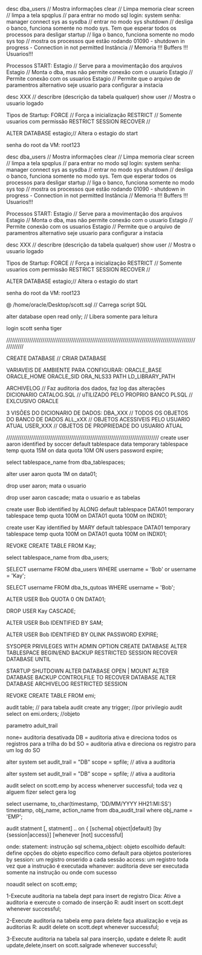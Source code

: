 desc dba_users  	// Mostra informações 
clear 			// Limpa memoria
clear screen 		// limpa a tela
spqplus 		// para entrar no modo sql
login: system senha: manager
connect sys as sysdba 	// entrar no modo sys
shutdown 		// desliga o banco, funciona somente no modo sys. Tem que esperar todos os processos para desligar
startup 		// liga o banco, funciona somente no modo sys
top 			// mostra os processos que estão rodando
01090 - shutdown in progress - Connection in not permitted
Instância		// Memoria !!! Buffers !!! Usuarios!!!

Processos START:
Estagio <NOMOUNT>	// Serve para a movimentação dos arquivos
Estagio <MOUNT>		// Monta o dba, mas não permite conexão com o usuario
Estagio <OPEN>		// Permite conexão com os usuarios
Estagio <PFILE>		// Permite que o arquivo de paramentros alternativo seje usuario para configurar a instacia

desc XXX		// describre (descrição da tabela qualquer) 
show user		// Mostra o usuario logado

Tipos de Startup:
FORCE			// Força a inicialização
RESTRICT		// Somente usuarios com permissão RESTRICT SESSION
RECOVER			// 

ALTER DATABASE	estagio;// Altera o estagio do start

senha do root da VM: root123

desc dba_users  	// Mostra informações 
clear 			// Limpa memoria
clear screen 		// limpa a tela
spqplus 		// para entrar no modo sql
login: system senha: manager
connect sys as sysdba 	// entrar no modo sys
shutdown 		// desliga o banco, funciona somente no modo sys. Tem que esperar todos os processos para desligar
startup 		// liga o banco, funciona somente no modo sys
top 			// mostra os processos que estão rodando
01090 - shutdown in progress - Connection in not permitted
Instância		// Memoria !!! Buffers !!! Usuarios!!!

Processos START:
Estagio <NOMOUNT>	// Serve para a movimentação dos arquivos
Estagio <MOUNT>		// Monta o dba, mas não permite conexão com o usuario
Estagio <OPEN>		// Permite conexão com os usuarios
Estagio <PFILE>		// Permite que o arquivo de paramentros alternativo seje usuario para configurar a instacia

desc XXX		// describre (descrição da tabela qualquer) 
show user		// Mostra o usuario logado

Tipos de Startup:
FORCE			// Força a inicialização
RESTRICT		// Somente usuarios com permissão RESTRICT SESSION
RECOVER			// 

ALTER DATABASE	estagio;// Altera o estagio do start

senha do root da VM: root123

@ /home/oracle/Desktop/scott.sql	// Carrega script SQL

alter database open read only;	// Libera somente para leitura

login scott senha tiger

////////////////////////////////////////////////////////////////////////////////////////////////////////////


CREATE DATABASE			// CRIAR DATABASE

VARIAVEIS DE AMBIENTE PARA CONFIGURAR:
ORACLE_BASE
ORACLE_HOME
ORACLE_SID
ORA_NLS33
PATH
LD_LIBRARY_PATH


ARCHIVELOG		// Faz auditoria dos dados, faz log das alterações
DICIONARIO CATALOG.SQL 	// uTILIZADO PELO PROPRIO BANCO
PLSQL			// EXLCUSIVO ORACLE

3 VISÕES DO DICIONARIO DE DADOS:
DBA_XXX			// TODOS OS OBJETOS DO BANCO DE DADOS
ALL_xXX			// OBJETOS ACESSIVEIS PELO USUARIO ATUAL
USER_XXX		// OBJETOS DE PROPRIEDADE DO USUARIO ATUAL

////////////////////////////////////////////////////////////////////////////////
create user aaron
identified by soccer
default tablespace data
temporary tablespace temp
quota 15M on data
quota 10M ON users
password expire;


select tablespace_name from dba_tablespaces;


alter user aaron
quota 1M on data01;

drop user aaron; mata o usuario

drop user aaron cascade; mata o usuario e as tabelas


create user Bob
identified by ALONG
default tablespace DATA01
temporary tablespace temp
quota 100M on DATA01
quota 100M on INDX01;

create user Kay
identified by MARY
default tablespace DATA01
temporary tablespace temp
quota 100M on DATA01
quota 100M on INDX01;

REVOKE CREATE TABLE FROM Kay;

select tablespace_name from dba_users;


SELECT username FROM dba_users WHERE username = 'Bob' or username = 'Kay';

SELECT username FROM dba_ts_qutoas WHERE username = 'Bob';

ALTER USER Bob
QUOTA 0 ON DATA01;

DROP USER Kay CASCADE;

ALTER USER Bob
IDENTIFIED BY SAM;


ALTER USER Bob
IDENTIFIED BY OLINK
PASSWORD EXPIRE;



SYSOPER PRIVILEGES WITH ADMIN OPTION
CREATE DATABASE
ALTER TABLESPACE BEGIN/END BACKUP
RESTRICTED SESSION
RECOVER DATABASE UNTIL

STARTUP
SHUTDOWN
ALTER DATABASE OPEN | MOUNT
ALTER DATABASE BACKUP CONTROLFILE TO
RECOVER DATABASE
ALTER DATABASE ARCHIVELOG
RESTRICTED SESSION

REVOKE CREATE TABLE FROM emi;



audit table; 	// para tabela
audit create any trigger;	 //por privilegio
audit select on emi.orders;		//objeto


parametro aduit_trail

none= auditoria desativada
DB = auditoria ativa e direciona todos os registros para a trilha do bd
SO = auditoria ativa e direciona os registro para um log do SO


alter system set audit_trail = "DB" scope = spfile;	// ativa a auditoria


alter system set audit_trail = "DB" scope = spfile;	// ativa a auditoria

audit select on scott.emp by access whenerver successful;  toda vez q alguem fizer select gera log


select username, to_char(timestamp, 'DD/MM/YYYY HH21:MI:SS') timestamp, 
obj_name, action_name
from dba_audit_trail
where obj_name = 'EMP';



audit statment [, statment] ..
on { [schema] object|default}
[by {session|access}]
[whenever [not] successful]

onde:
 statement: instrução sql
 schema_object: objeto escolhido
 default: define opções do objeto especifico como default para objetos posteriores
 by session: um registro onserido a cada sessão
 access: um registro toda vez que a instrução é executada
 whanever: auditoria deve ser executada somente na instrução ou onde com sucesso
 
 
 noaudit select on scott.emp;
 
 

1-Execute auditoria na tabela dept para insert de registro
Dica: Ative a auditoria e exercute o comado de inserção
R: audit insert on scott.dept whenever successful;


2-Execute auditoria na tabela emp para delete faça atualização e veja as auditorias
R: audit delete on scott.dept whenever successful;


3-Execute auditoria na tabela sal para inserção, update e delete
R: audit update,delete,insert on scott.salgrade whenever successful;
